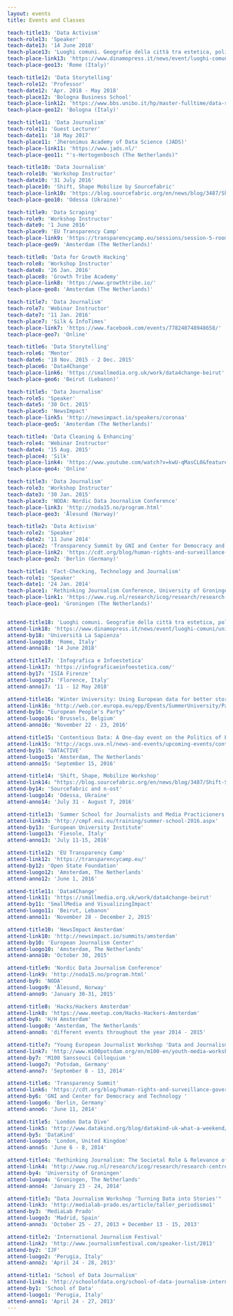 ```yaml
---
layout: events
title: Events and Classes

teach-title13: 'Data Activism'
teach-role13: 'Speaker'
teach-date13: '14 June 2018'
teach-place13: 'Luoghi comuni. Geografie della città tra estetica, politica e studi urbani'
teach-place-link13: 'https://www.dinamopress.it/news/event/luoghi-comuni/'
teach-place-geo13: 'Rome (Italy)'

teach-title12: 'Data Storytelling'
teach-role12: 'Professor'
teach-date12: 'Apr. 2018 - May 2018'
teach-place12: 'Bologna Business School'
teach-place-link12: 'https://www.bbs.unibo.it/hp/master-fulltime/data-science/'
teach-place-geo12: 'Bologna (Italy)'

teach-title11: 'Data Journalism'
teach-role11: 'Guest Lecturer'
teach-date11: '18 May 2017'
teach-place11: 'Jheronimus Academy of Data Science (JADS)'
teach-place-link11: 'https://www.jads.nl/'
teach-place-geo11: "'s-Hertogenbosch (The Netherlands)"

teach-title10: 'Data Journalism'
teach-role10: 'Workshop Instructor'
teach-date10: '31 July 2016'
teach-place10: 'Shift, Shape Mobilize by Sourcefabric'
teach-place-link10: 'https://blog.sourcefabric.org/en/news/blog/3487/Shift-Shape-Mobilize-goes-to-Odessa!.htm'
teach-place-geo10: 'Odessa (Ukraine)'

teach-title9: 'Data Scraping'
teach-role9: 'Workshop Instructor'
teach-date9: '1 June 2016'
teach-place9: 'EU Transparency Camp'
teach-place-link9: 'https://transparencycamp.eu/sessions/session-5-room-2/'
teach-place-geo9: 'Amsterdam (The Netherlands)'

teach-title8: 'Data for Growth Hacking'
teach-role8: 'Workshop Instructor'
teach-date8: '26 Jan. 2016'
teach-place8: 'Growth Tribe Academy'
teach-place-link8: 'https://www.growthtribe.io/'
teach-place-geo8: 'Amsterdam (The Netherlands)'

teach-title7: 'Data Journalism'
teach-role7: 'Webinar Instructor'
teach-date7: '11 Jan. 2016'
teach-place7: 'Silk & InfoTimes'
teach-place-link7: 'https://www.facebook.com/events/778240748948658/'
teach-place-geo7: 'Online'

teach-title6: 'Data Storytelling'
teach-role6: 'Mentor'
teach-date6: '18 Nov. 2015 - 2 Dec. 2015'
teach-place6: 'Data4Change'
teach-place-link6: 'https://smallmedia.org.uk/work/data4change-beirut'
teach-place-geo6: 'Beirut (Lebanon)'

teach-title5: 'Data Journalism'
teach-role5: 'Speaker'
teach-date5: '30 Oct. 2015'
teach-place5: 'NewsImpact'
teach-place-link5: 'http://newsimpact.io/speakers/coronaa'
teach-place-geo5: 'Amsterdam (The Netherlands)'

teach-title4: 'Data Cleaning & Enhancing'
teach-role4: 'Webinar Instructor'
teach-date4: '15 Aug. 2015'
teach-place4: 'Silk'
teach-place-link4: 'https://www.youtube.com/watch?v=kwU-qMasCL0&feature=youtu.be'
teach-place-geo4: 'Online'

teach-title3: 'Data Journalism'
teach-role3: 'Workshop Instructor'
teach-date3: '30 Jan. 2015'
teach-place3: 'NODA: Nordic Data Journalism Conference'
teach-place-link3: 'http://noda15.no/program.html'
teach-place-geo3: 'Ålesund (Norway)'

teach-title2: 'Data Activism'
teach-role2: 'Speaker'
teach-date2: '11 June 2014'
teach-place2: 'Transparency Summit by GNI and Center for Democracy and Technology'
teach-place-link2: 'https://cdt.org/blog/human-rights-and-surveillance-governments-must-comply-with-their-transparency-obligations/'
teach-place-geo2: 'Berlin (Germany)'

teach-title1: 'Fact-Checking, Technology and Journalism'
teach-role1: 'Speaker'
teach-date1: '24 Jan. 2014'
teach-place1: 'Rethinking Journalism Conference, University of Groningen'
teach-place-link1: 'https://www.rug.nl/research/icog/research/research-centres/centre-for-journalism-and-mediastudies/events-and-activities/agenda/rethinking-journalism-ii-the-societal-role-relevance-of-journalism-in-a-digital-age?lang=en'
teach-place-geo1: 'Groningen (The Netherlands)'


attend-title18: 'Luoghi comuni. Geografie della città tra estetica, politica e studi urbani'
attend-link18: 'https://www.dinamopress.it/news/event/luoghi-comuni/unibo.it/hp/master-fulltime/data-science/'
attend-by18: 'Università La Sapienza'
attend-luogo18: 'Rome, Italy'
attend-anno18: '14 June 2018'

attend-title17: 'Infografica e Infoestetica'
attend-link17: 'https://infograficaeinfoestetica.com/'
attend-by17: 'ISIA Firenze'
attend-luogo17: 'Florence, Italy'
attend-anno17: '11 - 12 May 2018'

attend-title16: 'Winter University: Using European data for better storytelling'
attend-link16: 'http://web.cor.europa.eu/epp/Events/SummerUniversity/Pages/2016-eppwu-data-journalism.aspx'
attend-by16: "European People's Party"
attend-luogo16: 'Brussels, Belgium'
attend-anno16: 'November 22 - 23, 2016'

attend-title15: 'Contentious Data: A One-day event on the Politics of Big Data for Activism'
attend-link15: 'http://acgs.uva.nl/news-and-events/upcoming-events/content/workshops/2016/09/contentious-data.html'
attend-by15: 'DATACTIVE'
attend-luogo15: 'Amsterdam, The Netherlands'
attend-anno15: 'September 15, 2016'

attend-title14: 'Shift, Shape, Mobilize Workshop'
attend-link14: "https://blog.sourcefabric.org/en/news/blog/3487/Shift-Shape-Mobilize-goes-to-Odessa!.htm"
attend-by14: 'Sourcefabric and n-ost'
attend-luogo14: 'Odessa, Ukraine'
attend-anno14: 'July 31 - August 7, 2016'

attend-title13: 'Summer School for Journalists and Media Practicioners'
attend-link13: 'http://cmpf.eui.eu/training/summer-school-2016.aspx'
attend-by13: 'European University Institute'
attend-luogo13: 'Fiesole, Italy'
attend-anno13: 'July 11-15, 2016'

attend-title12: 'EU Transparency Camp'
attend-link12: 'https://transparencycamp.eu/'
attend-by12: 'Open State Foundation'
attend-luogo12: 'Amsterdam, The Netherlands'
attend-anno12: 'June 1, 2016'

attend-title11: 'Data4Change'
attend-link11: 'https://smallmedia.org.uk/work/data4change-beirut'
attend-by11: 'SmallMedia and VisualizingImpact'
attend-luogo11: 'Beirut, Lebanon'
attend-anno11: 'November 28 - December 2, 2015'

attend-title10: 'NewsImpact Amsterdam'
attend-link10: 'http://newsimpact.io/summits/amsterdam'
attend-by10: 'European Journalism Center'
attend-luogo10: 'Amsterdam, The Netherlands'
attend-anno10: 'October 30, 2015'

attend-title9: 'Nordic Data Journalism Conference'
attend-link9: 'http://noda15.no/program.html'
attend-by9: 'NODA'
attend-luogo9: 'Ålesund, Norway'
attend-anno9: 'January 30-31, 2015'

attend-title8: 'Hacks/Hackers Amsterdam'
attend-link8: 'https://www.meetup.com/Hacks-Hackers-Amsterdam'
attend-by8: 'H/H Amsterdam'
attend-luogo8: 'Amsterdam, The Netherlands'
attend-anno8: 'different events throughout the year 2014 - 2015'

attend-title7: "Young European Journalist Workshop 'Data and Journalism: Between big stories and dirty surveillance'"
attend-link7: 'http://www.m100potsdam.org/en/m100-en/youth-media-workshop/2014.html'
attend-by7: 'M100 Sanssouci Colloquium '
attend-luogo7: 'Potsdam, Germany'
attend-anno7: 'September 8 - 13, 2014'

attend-title6: 'Transparency Summit'
attend-link6: 'https://cdt.org/blog/human-rights-and-surveillance-governments-must-comply-with-their-transparency-obligations/'
attend-by6: 'GNI and Center for Democracy and Technology '
attend-luogo6: 'Berlin, Germany'
attend-anno6: 'June 11, 2014'

attend-title5: 'London Data Dive'
attend-link5: 'http://www.datakind.org/blog/datakind-uk-what-a-weekend/'
attend-by5: 'DataKind'
attend-luogo5: 'London, United Kingdom'
attend-anno5: 'June 6 - 8, 2014'

attend-title4: 'Rethinking Journalism: The Societal Role & Relevance of Journalism in a Digital Age'
attend-link4: 'http://www.rug.nl/research/icog/research/research-centres/centre-for-journalism-and-mediastudies/events-and-activities/agenda/rethinking-journalism-ii-the-societal-role-relevance-of-journalism-in-a-digital-age?lang=en'
attend-by4: 'University of Groningen'
attend-luogo4: 'Groningen, The Netherlands'
attend-anno4: 'January 23 - 24, 2014'

attend-title3: "Data Journalism Workshop 'Turning Data into Stories'"
attend-link3: 'http://medialab-prado.es/article/taller_periodismo1'
attend-by3: 'MediaLab Prado'
attend-luogo3: 'Madrid, Spain'
attend-anno3: 'October 25 - 27, 2013 + December 13 - 15, 2013'

attend-title2: 'International Journalism Festival'
attend-link2: 'http://www.journalismfestival.com/speaker-list/2013'
attend-by2: 'IJF'
attend-luogo2: 'Perugia, Italy'
attend-anno2: 'April 24 - 28, 2013'

attend-title1: 'School of Data Journalism'
attend-link1: 'http://schoolofdata.org/school-of-data-journalism-international-journalism-festival-perugia/'
attend-by1: 'School of Data'
attend-luogo1: 'Perugia, Italy'
attend-anno1: 'April 24 - 27, 2013'
---
```



